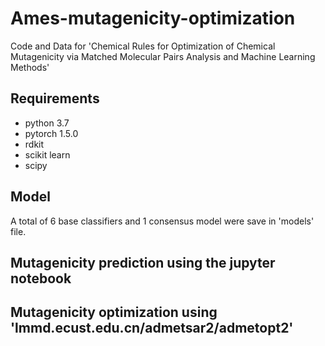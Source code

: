 # Ames-mutagenicity-optimization
Code and Data for 'Chemical Rules for Optimization of Chemical Mutagenicity via Matched Molecular Pairs Analysis and Machine Learning Methods'

## Requirements
- python 3.7
- pytorch 1.5.0
- rdkit
- scikit learn
- scipy 


## Model
A total of 6 base classifiers and 1 consensus model were save in 'models' file.

## Mutagenicity prediction using the jupyter notebook
## Mutagenicity optimization using 'lmmd.ecust.edu.cn/admetsar2/admetopt2'

